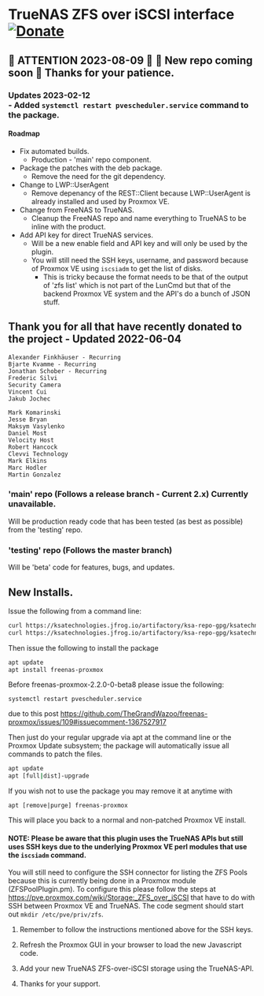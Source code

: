# TrueNAS ZFS over iSCSI interface  [![Donate](https://www.paypalobjects.com/en_US/i/btn/btn_donateCC_LG.gif)](https://www.paypal.com/cgi-bin/webscr?cmd=_s-xclick&hosted_button_id=TCLNEMBUYQUXN&source=url)

## :rotating_light: ATTENTION 2023-08-09 :rotating_light: :construction: New repo coming soon :construction: Thanks for your patience.

### Updates 2023-02-12<br/>  - Added `systemctl restart pvescheduler.service` command to the package.
#### Roadmap
* Fix automated builds.
  * Production - 'main' repo component.
* Package the patches with the deb package.
  * Remove the need for the git dependency.
* Change to LWP::UserAgent
  * Remove depenancy of the REST::Client because LWP::UserAgent is already installed and used by Proxmox VE.
* Change from FreeNAS to TrueNAS.
  * Cleanup the FreeNAS repo and name everything to TrueNAS to be inline with the product.
* Add API key for direct TrueNAS services.
  * Will be a new enable field and API key and will only be used by the plugin.
  * You will still need the SSH keys, username, and password because of Proxmox VE using `iscsiadm` to get the list of disks.
    * This is tricky because the format needs to be that of the output of 'zfs list' which is not part of the LunCmd but that of the backend Proxmox VE system and the API's do a bunch of JSON stuff.

## Thank you for all that have recently donated to the project - Updated 2022-06-04
    Alexander Finkhäuser - Recurring
    Bjarte Kvamme - Recurring
    Jonathan Schober - Recurring
    Frederic Silvi
    Security Camera
    Vincent Cui
    Jakub Jochec
    
    Mark Komarinski
    Jesse Bryan
    Maksym Vasylenko
    Daniel Most
    Velocity Host
    Robert Hancock
    Clevvi Technology
    Mark Elkins
    Marc Hodler
    Martin Gonzalez

### 'main' repo (Follows a release branch - Current 2.x) Currently unavailable.
Will be production ready code that has been tested (as best as possible) from the 'testing' repo.

### 'testing' repo (Follows the master branch)
Will be 'beta' code for features, bugs, and updates.

## New Installs.
Issue the following from a command line:
```bash
curl https://ksatechnologies.jfrog.io/artifactory/ksa-repo-gpg/ksatechnologies-release.gpg -o /etc/apt/trusted.gpg.d/ksatechnologies-release.gpg
curl https://ksatechnologies.jfrog.io/artifactory/ksa-repo-gpg/ksatechnologies-repo.list -o /etc/apt/sources.list.d/ksatechnologies-repo.list
```

Then issue the following to install the package
```bash
apt update
apt install freenas-proxmox
```

Before freenas-proxmox-2.2.0-0-beta8 please issue the following:
```
systemctl restart pvescheduler.service
```
due to this post https://github.com/TheGrandWazoo/freenas-proxmox/issues/109#issuecomment-1367527917

Then just do your regular upgrade via apt at the command line or the Proxmox Update subsystem; the package will automatically issue all commands to patch the files.
```bash
apt update
apt [full|dist]-upgrade
```

If you wish not to use the package you may remove it at anytime with
```
apt [remove|purge] freenas-proxmox
```
This will place you back to a normal and non-patched Proxmox VE install.

#### NOTE: Please be aware that this plugin uses the TrueNAS APIs but still uses SSH keys due to the underlying Proxmox VE perl modules that use the ```iscsiadm``` command.

You will still need to configure the SSH connector for listing the ZFS Pools because this is currently being done in a Proxmox module (ZFSPoolPlugin.pm). To configure this please follow the steps at https://pve.proxmox.com/wiki/Storage:_ZFS_over_iSCSI that have to do with SSH between Proxmox VE and TrueNAS. The code segment should start out `mkdir /etc/pve/priv/zfs`.

1. Remember to follow the instructions mentioned above for the SSH keys.

2. Refresh the Proxmox GUI in your browser to load the new Javascript code.

3. Add your new TrueNAS ZFS-over-iSCSI storage using the TrueNAS-API.

4. Thanks for your support.

